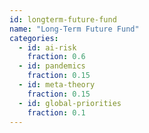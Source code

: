 ```yaml
---
id: longterm-future-fund
name: "Long-Term Future Fund"
categories:
  - id: ai-risk
    fraction: 0.6
  - id: pandemics
    fraction: 0.15
  - id: meta-theory
    fraction: 0.15
  - id: global-priorities
    fraction: 0.1
--- 
```

